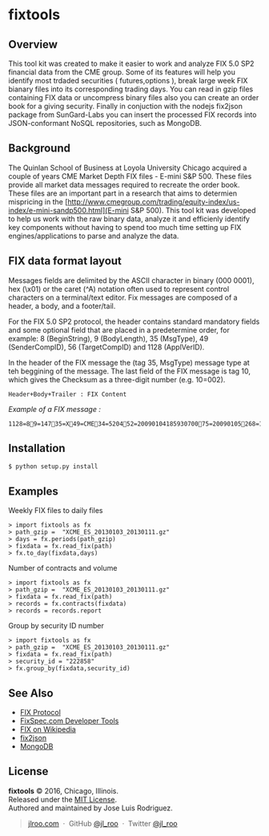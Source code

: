 # fixtools

Overview
---------
This tool kit was created to make it easier to work and analyze FIX 5.0 SP2 financial data from the CME group. Some of its features will help you identify most trdaded securities ( futures,options ), break large week FIX bianary files into its corresponding trading days. You can read in gzip files containing FIX data or uncompress binary files also you can create an order book for a giving security. Finally in conjuction with the nodejs fix2json package from SunGard-Labs you can insert the processed FIX records into JSON-conformant NoSQL repositories, such as MongoDB.

Background
----------
The Quinlan School of Business at Loyola University Chicago acquired a couple of years CME Market Depth FIX files - E-mini S&P 500. These files provide all market data messages required to recreate the order book. These files are an important part in a research that aims to determien mispricing in the [http://www.cmegroup.com/trading/equity-index/us-index/e-mini-sandp500.html](E-mini S&P 500). This tool kit was developed to help us work with the raw binary data, analyze it and efficienly identify key components without having to spend too much time setting up FIX engines/applications to parse and analyze the data.

FIX data format layout
--------------------------
Messages fields are delimited by the ASCII <start of header> character in binary (000 0001), hex (\x01) or the caret (^A) notation often used to represent control characters on a terminal/text editor. Fix messages are composed of a header, a body, and a footer/tail.<br>

For the FIX 5.0 SP2 protocol, the header contains standard mandatory fields and some optional field that are placed in a predetermine order, for example: 8 (BeginString), 9 (BodyLength), 35 (MsgType), 49 (SenderCompID), 56 (TargetCompID) and 1128 (ApplVerID). <br>

In the header of the FIX message the (tag 35, MsgType) message type at teh beggining of the message. The last field of the FIX message is tag 10, which gives the Checksum as a three-digit number (e.g. 10=002).

    Header+Body+Trailer : FIX Content

*Example of a FIX message :*

    1128=89=14735=X49=CME34=520452=2009010418593070075=20090105268=1279=022=848=932383=1107=ESH0269=0270=65000271=2273=185930000336=2346=11023=110=148

Installation
------------

    $ python setup.py install


Examples
------------

Weekly FIX files to daily files

    > import fixtools as fx
    > path_gzip =  "XCME_ES_20130103_20130111.gz"
    > days = fx.periods(path_gzip)
    > fixdata = fx.read_fix(path)
    > fx.to_day(fixdata,days)

Number of contracts and volume

    > import fixtools as fx
    > path_gzip =  "XCME_ES_20130103_20130111.gz"
    > fixdata = fx.read_fix(path)
    > records = fx.contracts(fixdata)
    > records = records.report

Group by security ID number

    > import fixtools as fx
    > path_gzip =  "XCME_ES_20130103_20130111.gz"
    > fixdata = fx.read_fix(path)
    > security_id = "222858"
    > fx.group_by(fixdata,security_id)

See Also
------------

* [FIX Protocol](http://fixprotocol.org)
* [FixSpec.com Developer Tools](https://fixspec.com/developers)
* [FIX on Wikipedia](http://en.wikipedia.org/wiki/Financial_Information_eXchange)
* [fix2json](https://github.com/SunGard-Labs/fix2json)
* [MongoDB](https://www.mongodb.com/community)

License
----------

**fixtools** © 2016, Chicago, Illinois.<br> 
Released under the [MIT License].<br>
Authored and maintained by Jose Luis Rodriguez.

> [jlroo.com](http://jlroo.com) &nbsp;&middot;&nbsp;
> GitHub [@jl_roo](https://github.com/jl_roo) &nbsp;&middot;&nbsp;
> Twitter [@jl_roo](https://twitter.com/jl_roo)

[MIT License]: http://mit-license.org/
[contributors]: http://github.com/jlroo
